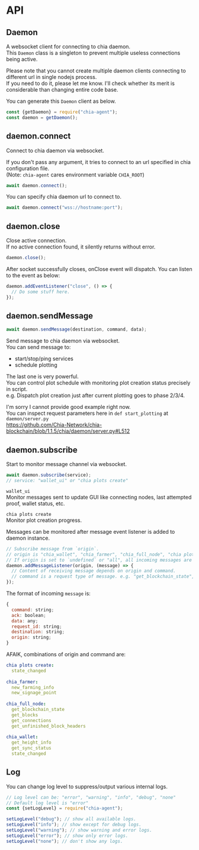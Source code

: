 # API

## Daemon

A websocket client for connecting to chia daemon.  
This `Daemon` class is a singleton to prevent multiple useless connections being active.

Please note that you cannot create multiple daemon clients connecting to different url in single nodejs process.  
If you need to do it, please let me know. I'll check whether its merit is considerable than changing entire code base.

You can generate this `Daemon` client as below.
```js
const {getDaemon} = require("chia-agent");
const daemon = getDaemon();
```

## daemon.connect

Connect to chia daemon via websocket.

If you don't pass any argument, it tries to connect to an url specified in chia configuration file.  
(Note: `chia-agent` cares environment variable `CHIA_ROOT`)
```js
await daemon.connect();
```

You can specify chia daemon url to connect to.
```js
await daemon.connect("wss://hostname:port");
```

## daemon.close

Close active connection.  
If no active connection found, it silently returns without error.
```js
daemon.close();
```

After socket successfully closes, onClose event will dispatch. You can listen to the event as below:
```js
daemon.addEventListener("close", () => {
  // Do some stuff here.
});
```

## daemon.sendMessage

```js
await daemon.sendMessage(destination, command, data);
```

Send message to chia daemon via websocket.  
You can send message to:
- start/stop/ping services
- schedule plotting

The last one is very powerful.  
You can control plot schedule with monitoring plot creation status precisely in script.  
e.g. Dispatch plot creation just after current plotting goes to phase 2/3/4.

I'm sorry I cannot provide good example right now.  
You can inspect request parameters here in `def start_plotting` at `daemon/server.py`  
https://github.com/Chia-Network/chia-blockchain/blob/1.1.5/chia/daemon/server.py#L512

## daemon.subscribe

Start to monitor message channel via websocket.

```js
await daemon.subscribe(service);
// service: "wallet_ui" or "chia plots create"
```

`wallet_ui`  
Monitor messages sent to update GUI like connecting nodes, last attempted proof, wallet status, etc.

`chia plots create`  
Monitor plot creation progress.

Messages can be monitored after message event listener is added to daemon instance.
```js
// Subscribe message from `origin`.
// origin is "chia_wallet", "chia_farmer", "chia_full_node", "chia plots create", etc.
// If origin is set to `undefined` or "all", all incoming messages are passed to the listener function.
daemon.addMessageListener(origin, (message) => {
  // Content of receiving message depends on origin and command.
  // command is a request type of message. e.g. "get_blockchain_state", "new_farming_info", etc.
});
```

The format of incoming `message` is:
```js
{
  command: string;
  ack: boolean;
  data: any;
  request_id: string;
  destination: string;
  origin: string;
}
```

AFAIK, combinations of origin and command are:
```yaml
chia plots create:
  state_changed
  
chia_farmer:
  new_farming_info
  new_signage_point
  
chia_full_node:
  get_blockchain_state
  get_blocks
  get_connections
  get_unfinished_block_headers
  
chia_wallet:
  get_height_info
  get_sync_status
  state_changed
```

## Log

You can change log level to suppress/output various internal logs.
```js
// Log level can be: "error", "warning", "info", "debug", "none"
// Default log level is "error"
const {setLogLevel} = require("chia-agent");

setLogLevel("debug"); // show all available logs.
setLogLevel("info"); // show except for debug logs.
setLogLevel("warning"); // show warning and error logs.
setLogLevel("error"); // show only error logs.
setLogLevel("none"); // don't show any logs.
```
